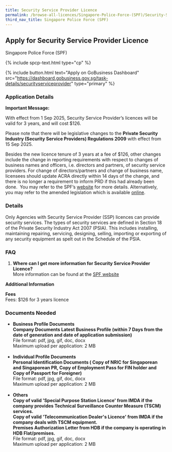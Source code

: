 ```yaml
---
title: Security Service Provider Licence
permalink: /browse-all-licences/Singapore-Police-Force-(SPF)/Security-Service-Provider-Licence
third_nav_title: Singapore Police Force (SPF)
---
```


## Apply for Security Service Provider Licence

Singapore Police Force (SPF)

{% include spcp-text.html type="cp" %}

{% include button.html text="Apply on GoBusiness Dashboard" src="https://dashboard.gobusiness.gov.sg/task-details/securityserviceprovider" type="primary" %}

<H3>Application Details</H3>

<p><strong>Important Message:</strong></p>
<p>With effect from 1 Sep 2025, Security Service Provider&rsquo;s licences will be valid for 3 years, and will cost $126.</p>
<p>Please note that there will be legislative changes to the <strong>Private Security Industry (Security Service Providers) Regulations 2009</strong> with effect from 15 Sep 2025.</p>
<p>Besides the new licence tenure of 3 years at a fee of $126, other changes include the change in reporting requirements with respect to changes of business names and officers, i.e. directors and partners, of security service providers. For change of directors/partners and change of business name, licensees should update ACRA directly within 14 days of the change, and there is no longer a requirement to inform PRD if this had already been done. &nbsp;You may refer to the SPF&rsquo;s <a href="https://www.police.gov.sg/e-Services/Police-Licences/Security-Service-Provider-Licence" target="_blank" rel="noopener">website</a> for more details. Alternatively, you may refer to the amended legislation which is available <a href="https://sso.agc.gov.sg/" target="_blank" rel="noopener">online</a>.&nbsp;</p>
<h3>Details</h3>
<p>Only Agencies with Security Service Provider (SSP) licences can provide security services. The types of security services are defined in Section 18 of the Private Security Industry Act 2007 (PSIA). This includes installing, maintaining repairing, servicing, designing, selling, importing or exporting of any security equipment as spelt out in the Schedule of the PSIA.</p>
<h3>FAQ</h3>
<ol>
<li><strong>Where can I get more information for Security Service Provider Licence?</strong><br>More information can be found at the <a href="https://www.police.gov.sg/e-Services/Police-Licences/Security-Service-Provider-Licence" target="_self">SPF website</a></li>
</ol>

<strong>Additional Information</strong>

<p><strong>Fees</strong><br>Fees: $126 for 3 years licence</p>

<H3>Documents Needed</H3>

<ul>
<li><strong>Business Profile Documents<br>Company Documents Latest Business Profile (within 7 Days from the date of generation and date of application submission)</strong> <br>File format: pdf, jpg, gif, doc, docx&nbsp;<br>Maximum upload per application: 2 MB<br><br></li>
<li><strong>Individual Profile Documents<br>Personal Identification Documents ( Copy of NRIC for Singaporean and Singaporean PR, Copy of Employment Pass for FIN holder and Copy of Passport for Foreigner)</strong> <br>File format: pdf, jpg, gif, doc, docx&nbsp;<br>Maximum upload per application: 2 MB<br><br></li>
<li><strong>Others<br>Copy of valid 'Special Purpose Station Licence' from IMDA if the company provides Technical Surveillance Counter Measure (TSCM) services.&nbsp;<br>Copy of valid 'Telecommunication Dealer's Licence' from IMDA if the company deals with TSCM equipment.<br></strong><strong>Premises Authorization Letter from HDB if the company is operating in HDB Flat/premises.</strong><br>File format: pdf, jpg, gif, doc, docx&nbsp;<br>Maximum upload per application: 2 MB</li>
</ul>

